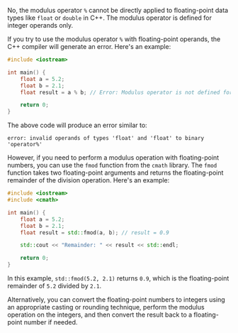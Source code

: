 No, the modulus operator `%` cannot be directly applied to floating-point data types like `float` or `double` in C++. The modulus operator is defined for integer operands only.

If you try to use the modulus operator `%` with floating-point operands, the C++ compiler will generate an error. Here's an example:

```cpp
#include <iostream>

int main() {
    float a = 5.2;
    float b = 2.1;
    float result = a % b; // Error: Modulus operator is not defined for floating-point operands

    return 0;
}
```

The above code will produce an error similar to:

```
error: invalid operands of types 'float' and 'float' to binary 'operator%'
```

However, if you need to perform a modulus operation with floating-point numbers, you can use the `fmod` function from the `cmath` library. The `fmod` function takes two floating-point arguments and returns the floating-point remainder of the division operation. Here's an example:

```cpp
#include <iostream>
#include <cmath>

int main() {
    float a = 5.2;
    float b = 2.1;
    float result = std::fmod(a, b); // result = 0.9

    std::cout << "Remainder: " << result << std::endl;

    return 0;
}
```

In this example, `std::fmod(5.2, 2.1)` returns `0.9`, which is the floating-point remainder of `5.2` divided by `2.1`.

Alternatively, you can convert the floating-point numbers to integers using an appropriate casting or rounding technique, perform the modulus operation on the integers, and then convert the result back to a floating-point number if needed.